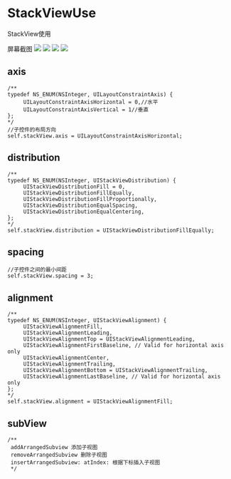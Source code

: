 # StackViewUse
StackView使用

屏幕截图
![](https://github.com/ziyilixin/StackViewUse/blob/master/StackView/StackView/Picture/1.png?raw=true)
![](https://github.com/ziyilixin/StackViewUse/blob/master/StackView/StackView/Picture/2.png?raw=true)
![](https://github.com/ziyilixin/StackViewUse/blob/master/StackView/StackView/Picture/3.png?raw=true)
![](https://github.com/ziyilixin/StackViewUse/blob/master/StackView/StackView/Picture/4.png?raw=true)

## axis
```objc
/**
typedef NS_ENUM(NSInteger, UILayoutConstraintAxis) {
     UILayoutConstraintAxisHorizontal = 0,//水平
     UILayoutConstraintAxisVertical = 1//垂直
};
*/
//子控件的布局方向
self.stackView.axis = UILayoutConstraintAxisHorizontal;
```

## distribution
```objc
/**
typedef NS_ENUM(NSInteger, UIStackViewDistribution) {
     UIStackViewDistributionFill = 0,
     UIStackViewDistributionFillEqually,
     UIStackViewDistributionFillProportionally,
     UIStackViewDistributionEqualSpacing,
     UIStackViewDistributionEqualCentering,
};
*/
self.stackView.distribution = UIStackViewDistributionFillEqually;
```

## spacing
```objc
//子控件之间的最小间距
self.stackView.spacing = 3;
```

## alignment
```objc
/**
typedef NS_ENUM(NSInteger, UIStackViewAlignment) {
     UIStackViewAlignmentFill,
     UIStackViewAlignmentLeading,
     UIStackViewAlignmentTop = UIStackViewAlignmentLeading,
     UIStackViewAlignmentFirstBaseline, // Valid for horizontal axis only
     UIStackViewAlignmentCenter,
     UIStackViewAlignmentTrailing,
     UIStackViewAlignmentBottom = UIStackViewAlignmentTrailing,
     UIStackViewAlignmentLastBaseline, // Valid for horizontal axis only
};
*/
self.stackView.alignment = UIStackViewAlignmentFill;
```

## subView
```objc
/**
 addArrangedSubview 添加子视图
 removeArrangedSubview 删除子视图
 insertArrangedSubview: atIndex: 根据下标插入子视图
 */
```
